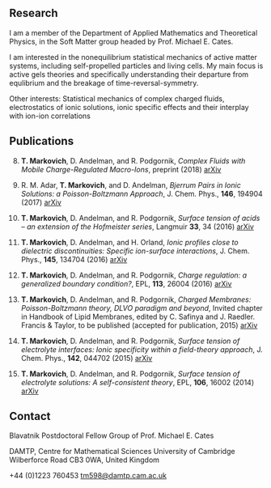 ## Research

I am a member of the Department of Applied Mathematics and Theoretical Physics, in the Soft Matter group headed by Prof. Michael E. Cates. 

I am interested in the nonequilibrium statistical mechanics of active matter systems, including self-propelled particles and living cells. My main focus is active gels theories and specifically understanding their departure from equlibrium and the breakage of time-reversal-symmetry.

Other interests: Statistical mechanics of complex charged fluids, electrostatics of ionic solutions, ionic specific effects and their interplay with ion-ion correlations

## Publications

8. **T. Markovich**, D. Andelman, and R. Podgornik, *Complex Fluids with Mobile Charge-Regulated Macro-Ions*, preprint (2018)    [arXiv](https://arxiv.org/abs/1708.06921)

7.	R. M. Adar, **T. Markovich**, and D. Andelman, *Bjerrum Pairs in Ionic Solutions: a Poisson-Boltzmann Approach*, J. Chem. Phys., **146**, 194904 (2017)   [arXiv](https://arxiv.org/abs/1702.04853 )

6.	**T. Markovich**, D. Andelman, and R. Podgornik, *Surface tension of acids – an extension of the Hofmeister series*, Langmuir **33**, 34 (2016)   [arXiv](http://arxiv.org/abs/1608.07797 )

5.	**T. Markovich**, D. Andelman, and H. Orland, *Ionic profiles close to dielectric discontinuities: Specific ion-surface interactions*, J. Chem. Phys., **145**, 134704 (2016)   [arXiv](http://arxiv.org/abs/1607.06375)

4.	**T. Markovich**, D. Andelman, and R. Podgornik, *Charge regulation: a generalized boundary condition?*, EPL, **113**, 26004 (2016)   [arXiv](http://arxiv.org/abs/1510.05442)

3.	**T. Markovich**, D. Andelman, and R. Podgornik, *Charged Membranes: Poisson-Boltzmann theory, DLVO paradigm and beyond*, Invited chapter in Handbook of Lipid Membranes, edited by C. Safinya and J. Raedler. Francis & Taylor, to be published (accepted for publication, 2015)   [arXiv](https://arxiv.org/abs/1603.09451)

2.	**T. Markovich**, D. Andelman, and R. Podgornik, *Surface tension of electrolyte interfaces: Ionic specificity within a field-theory approach*, J. Chem. Phys., **142**, 044702 (2015)    [arXiv](http://arxiv.org/abs/1411.5222)

1.	**T. Markovich**, D. Andelman, and R. Podgornik, *Surface tension of electrolyte solutions: A self-consistent theory*, EPL, **106**, 16002 (2014)   [arXiv](http://arxiv.org/abs/1305.3142)


## Contact
Blavatnik Postdoctoral Fellow
Group of Prof. Michael E. Cates 

DAMTP, Centre for Mathematical Sciences
University of Cambridge
Wilberforce Road 
CB3 0WA, United Kingdom 

+44 (0)1223 760453
tm598@damtp.cam.ac.uk
